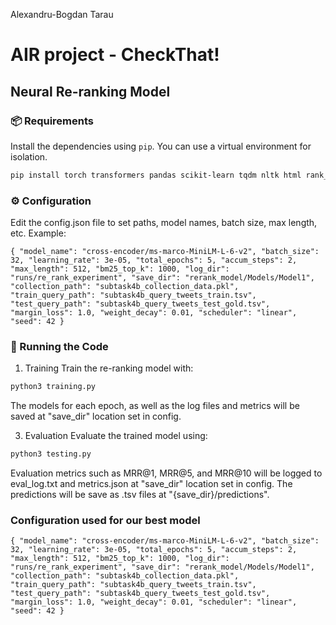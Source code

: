 Alexandru-Bogdan Tarau
# AIR project - CheckThat!
## Neural Re-ranking Model

### 📦 Requirements

Install the dependencies using `pip`. You can use a virtual environment for isolation.

```bash
pip install torch transformers pandas scikit-learn tqdm nltk html rank_bm25 sentence_transformers tf-keras
```


### ⚙️ Configuration
Edit the config.json file to set paths, model names, batch size, max length, etc. Example:
<pre><code>{ "model_name": "cross-encoder/ms-marco-MiniLM-L-6-v2", "batch_size": 32, "learning_rate": 3e-05, "total_epochs": 5, "accum_steps": 2, "max_length": 512, "bm25_top_k": 1000, "log_dir": "runs/re_rank_experiment", "save_dir": "rerank_model/Models/Model1", "collection_path": "subtask4b_collection_data.pkl", "train_query_path": "subtask4b_query_tweets_train.tsv", "test_query_path": "subtask4b_query_tweets_test_gold.tsv", "margin_loss": 1.0, "weight_decay": 0.01, "scheduler": "linear", "seed": 42 } </code></pre>

### 🚀 Running the Code
1. Training
Train the re-ranking model with:
```bash
python3 training.py
```
The models for each epoch, as well as the log files and metrics will be saved at "save_dir" location set in config.

3. Evaluation
Evaluate the trained model using:
```bash
python3 testing.py
```
Evaluation metrics such as MRR@1, MRR@5, and MRR@10 will be logged to eval_log.txt and metrics.json at "save_dir" location set in config. The predictions will be save as .tsv files at "{save_dir}/predictions".

### Configuration used for our best model
<pre><code>{ "model_name": "cross-encoder/ms-marco-MiniLM-L-6-v2", "batch_size": 32, "learning_rate": 3e-05, "total_epochs": 5, "accum_steps": 2, "max_length": 512, "bm25_top_k": 1000, "log_dir": "runs/re_rank_experiment", "save_dir": "rerank_model/Models/Model1", "collection_path": "subtask4b_collection_data.pkl", "train_query_path": "subtask4b_query_tweets_train.tsv", "test_query_path": "subtask4b_query_tweets_test_gold.tsv", "margin_loss": 1.0, "weight_decay": 0.01, "scheduler": "linear", "seed": 42 } </code></pre>
